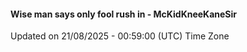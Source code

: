 #### Wise man says only fool rush in - McKidKneeKaneSir
Updated on 21/08/2025 - 00:59:00 (UTC) Time Zone
